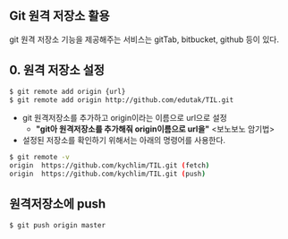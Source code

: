 ## Git 원격 저장소 활용

git 원격 저장소 기능을 제공해주는 서비스는 gitTab, bitbucket, github 등이 있다.



## 0. 원격 저장소 설정

```bash
$ git remote add origin {url}
$ git remote add origin http://github.com/edutak/TIL.git
```

* git 원격저장소를 추가하고 origin이라는 이름으로 url으로 설정
  * **"git아 원격저장소를 추가해줘 origin이름으로 url을"** <보노보노 암기법>
* 설정된 저장소를 확인하기 위해서는 아래의 명령어를 사용한다.

```bash
$ git remote -v
origin  https://github.com/kychlim/TIL.git (fetch)
origin  https://github.com/kychlim/TIL.git (push)
```



## 원격저장소에 push

```bash
$ git push origin master
```



 